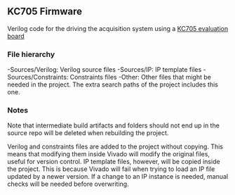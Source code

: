 ## KC705 Firmware

Verilog code for the driving the acquisition system using a [KC705 evaluation board](https://www.xilinx.com/products/boards-and-kits/ek-k7-kc705-g.html)

### File hierarchy

-Sources/Verilog: Verilog source files
-Sources/IP: IP template files
-Sources/Constraints: Constraints files
-Other: Other files that might be needed in the project. The extra search paths of the project includes this one.


### Notes
Note that intermediate build artifacts and folders should not end up in the source repo will be deleted when rebuilding the project.

Verilog and constraints files are added to the project without copying. This means that modifying them inside Vivado will modify the original files, useful for version control.
IP template files, however, will be copied inside the project. This is because Vivado will fail when trying to load an IP file updated by a newer version. If a change to an IP instance is needed, manual checks will be needed before overwriting.